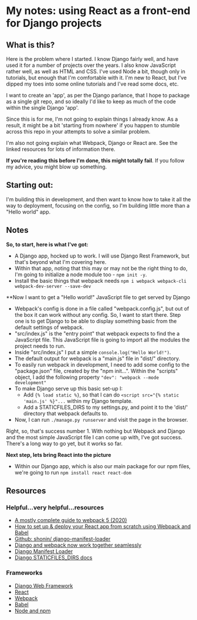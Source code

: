 # My notes: using React as a front-end for Django projects

## What is this?

Here is the problem where I started.  I know Django fairly
well, and have used it for a number of projects over the
years.  I also know JavaScript rather well, as well as
HTML and CSS.  I've used Node a bit, though only in tutorials,
but enough that I'm comfortable with it.  I'm new to React,
but I've dipped my toes into some online tutorials and I've
read some docs, etc.

I want to create an 'app', as per the Django parlance, that
I hope to package as a single git repo, and so ideally I'd
like to keep as much of the code within the single Django 'app'.

Since this is for me, I'm not going to explain things
I already know.  As a result, it might be a bit
'starting from nowhere' if you happen to stumble across this
repo in your attempts to solve a similar problem.

I'm also not going explain what Webpack, Django or React are.
See the linked resources for lots of information there.

**If you're reading this before I'm done, this might totally fail**.  If you
follow my advice, you might blow up something.


## Starting out:

I'm building this in development, and then want to know how to take it all the
way to deployment, focusing on the config, so I'm building little more than
a "Hello world" app.


## Notes

**So, to start, here is what I've got:**

+ A Django app, hocked up to work.  I will use Django Rest Framework, but that's
beyond what I'm covering here.
+ Within that app, noting that this may or may not be the right thing to do,
I'm going to initialize a node module too - `npm init -y`.
+ Install the basic things that webpack needs `npm i webpack webpack-cli webpack-dev-server --save-dev`


**Now I want to get a "Hello world!" JavaScript file to get served by Django

+ Webpack's config is done in a file called "webpack.config.js", but out of the box
it can work without any config.  So, I want to start there.  Step one is to get Django to
be able to display something basic from the default settings of webpack.
+ "src/index.js" is the "entry point" that webpack expects to find the a JavaScript file.  This
JavaScript file is going to import all the modules the project needs to run.
+ Inside "src/index.js" I put a simple `console.log("Hello World!")`.
+ The default output for webpack is a "main.js" file in "dist/" directory.
+ To easily run webpack in development, I need to add some config to the "package.json"
file, created by the "npm init...".  Within the "scripts" object, I add the following property
`"dev": "webpack --mode development"`
+ To make Django serve up this basic set-up I:
   + Add `{% load static %}`, so that I can do `<script src="{% static 'main.js' %}"...` within my 
     Django template.
   + Add a STATICFILES_DIRS to my settings.py, and point it to the 'dist/' directory that webpack defaults to.
+ Now, I can run `./manage.py runserver` and visit the page in the browser.

Right, so, that's success number 1.  With nothing but Webpack and Django and the most simple
JavaScript file I can come up with, I've got success.  There's a long way to go yet, but it
works so far.

**Next step, lets bring React into the picture**

+ Within our Django app, which is also our main package for our npm files, we're going to run
`npm install react react-dom`

## Resources

### Helpful...very helpful...resources

+ [A mostly complete guide to webpack 5 (2020)](https://www.valentinog.com/blog/webpack/)
+ [How to set up & deploy your React app from scratch using Webpack and Babel](https://www.freecodecamp.org/news/how-to-set-up-deploy-your-react-app-from-scratch-using-webpack-and-babel-a669891033d4/)
+ [Github: shonin/ django-manifest-loader](https://github.com/shonin/django-manifest-loader)
+ [Django and webpack now work together seamlessly](https://shonin.medium.com/django-and-webpack-now-work-together-seamlessly-a90cffdbab8e)
+ [Django Manifest Loader](https://django-manifest-loader.readthedocs.io/en/latest/index.html)
+ [Django STATICFILES_DIRS docs](https://docs.djangoproject.com/en/3.1/ref/settings/#std:setting-STATICFILES_DIRS)


### Frameworks

+ [Django Web Framework](https://www.djangoproject.com/)
+ [React](https://reactjs.org/)
+ [Webpack](https://webpack.js.org/)
+ [Babel](https://babeljs.io/)
+ [Node and npm](https://nodejs.org/en/)

